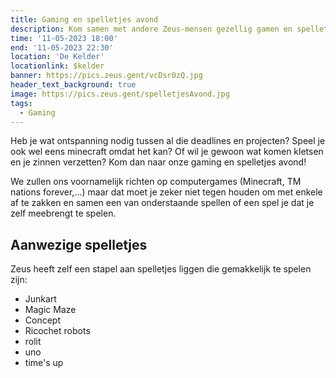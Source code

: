 ```yaml
---
title: Gaming en spelletjes avond
description: Kom samen met andere Zeus-mensen gezellig gamen en spelletjes spelen!
time: '11-05-2023 18:00'
end: '11-05-2023 22:30'
location: 'De Kelder'
locationlink: $kelder
banner: https://pics.zeus.gent/vcDsr0zQ.jpg
header_text_background: true
image: https://pics.zeus.gent/spelletjesAvond.jpg
tags:
  - Gaming
---
```


Heb je wat ontspanning nodig tussen al die deadlines en projecten? Speel je ook wel eens minecraft omdat het kan? Of wil je gewoon wat komen kletsen en je zinnen verzetten? Kom dan naar onze gaming en spelletjes avond!

We zullen ons voornamelijk richten op computergames (Minecraft, TM nations forever,...) maar dat moet je zeker niet tegen houden om met enkele af te zakken en samen een van onderstaande spellen of een spel je dat je zelf meebrengt te spelen.

## Aanwezige spelletjes
Zeus heeft zelf een stapel aan spelletjes liggen die gemakkelijk te spelen zijn:

- Junkart
- Magic Maze
- Concept
- Ricochet robots
- rolit
- uno
- time's up
